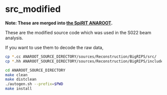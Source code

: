 # src_modified

**Note: These are merged into [the SpiRIT ANAROOT](https://github.com/SpiRIT-Collaboration/anaroot/commit/f4b6ec282d46ba158a4019b8b8c7fd3daa34b8ff).**

These are the modified source code which was used in the S022 beam analysis.

If you want to use them to decode the raw data,
```bash
cp *.cc ANAROOT_SOURCE_DIRECTORY/sources/Reconstruction/BigRIPS/src/
cp *.hh ANAROOT_SOURCE_DIRECTORY/sources/Reconstruction/BigRIPS/include/

cd ANAROOT_SOURCE_DIRECTORY
make clean
make distclean
./autogen.sh --prefix=$PWD
make install
```
